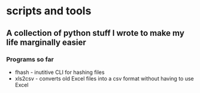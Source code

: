 # scripts and tools

## A collection of python stuff I wrote to make my life marginally easier

### Programs so far
* fhash - inutitive CLI for hashing files
* xls2csv - converts old Excel files into a csv format without having to use Excel
